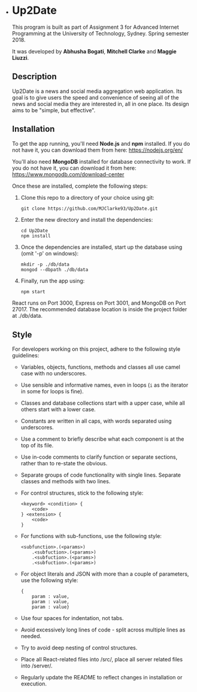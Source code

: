 - # Up2Date

  This program is built as part of Assignment 3 for Advanced Internet Programming at the University of Technology, Sydney. Spring semester 2018.

  It was developed by **Abhusha Bogati**, **Mitchell Clarke** and **Maggie Liuzzi**.

  

  ## Description

  Up2Date is a news and social media aggregation web application. Its goal is to give users the speed and convenience of seeing all of the news and social media they are interested in, all in one place.  Its design aims to be "simple, but effective".

  

  ## Installation

  To get the app running, you'll need **Node.js** and **npm** installed. If you do not have it, you can download them from here: https://nodejs.org/en/

  You'll also need **MongoDB** installed for database connectivity to work. If you do not have it, you can download it from here: https://www.mongodb.com/download-center

  Once these are installed, complete the following steps:

  1. Clone this repo to a directory of your choice using git:

     ```shell
     git clone https://github.com/MJClarke93/Up2Date.git
     ```

  2. Enter the new directory and install the dependencies:

     ```shell
     cd Up2Date
     npm install
     ```

  3. Once the dependencies are installed, start up the database using (omit '-p' on windows):

     ```shell
     mkdir -p ./db/data
     mongod --dbpath ./db/data
     ```

  4. Finally, run the app using:

     ```sh
     npm start
     ```

  React runs on Port 3000, Express on Port 3001, and MongoDB on Port 27017. The recommended database location is inside the project folder at ./db/data.

  

  ## Style

  For developers working on this project, adhere to the following style guidelines:

  - Variables, objects, functions, methods and classes all use camel case with no underscores.

  - Use sensible and informative names, even in loops (`i` as the iterator in some for loops is fine).

  - Classes and database collections start with a upper case, while all others start with a lower case.

  - Constants are written in all caps, with words separated using underscores.

  - Use a comment to briefly describe what each component is at the top of its file.

  - Use in-code comments to clarify function or separate sections, rather than to re-state the obvious.

  - Separate groups of code functionality with single lines. Separate classes and methods with two lines.

  - For control structures, stick to the following style:

    ```
    <keyword> <condition> {
        <code>
    } <extension> {
        <code>
    }
    ```

  - For functions with sub-functions, use the following style:

    ```
    <subfunction>.(<params>)
        .<subfuction>.(<params>)
        .<subfuction>.(<params>)
        .<subfuction>.(<params>)
    ```

  - For object literals and JSON with more than a couple of parameters, use the following style:

    ```
    {
        param : value,
        param : value,
        param : value}
    ```

    

  - Use four spaces for indentation, not tabs.

  - Avoid excessively long lines of code - split across multiple lines as needed.

  - Try to avoid deep nesting of control structures.

  - Place all React-related files into /src/, place all server related files into /server/.

  - Regularly update the README to reflect changes in installation or execution.
